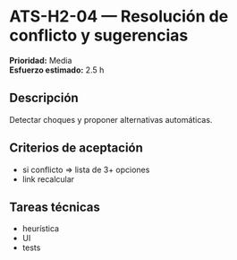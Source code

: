 # ATS-H2-04 — Resolución de conflicto y sugerencias

**Prioridad:** Media  
**Esfuerzo estimado:** 2.5 h

## Descripción
Detectar choques y proponer alternativas automáticas.

## Criterios de aceptación
- si conflicto ⇒ lista de 3+ opciones
- link recalcular

## Tareas técnicas
- heurística
- UI
- tests

